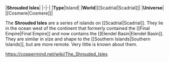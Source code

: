 |**Shrouded Isles**|
|-|-|
|**Type**|Island|
|**World**|[[Scadrial\|Scadrial]]|
|**Universe**|[[Cosmere\|Cosmere]]|

The **Shrouded Isles** are a series of islands on [[Scadrial\|Scadrial]]. They lie in the ocean west of the continent that formerly contained the [[Final Empire\|Final Empire]] and now contains the [[Elendel Basin\|Elendel Basin]]. They are similar in size and shape to the [[Southern Islands\|Southern Islands]], but are more remote. Very little is known about them.



https://coppermind.net/wiki/The_Shrouded_Isles